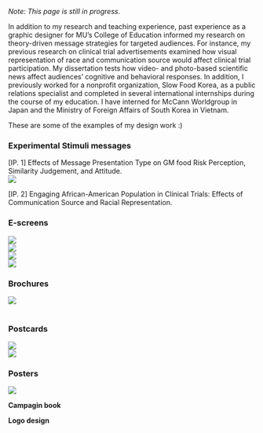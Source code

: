 _Note: This page is still in progress._

In addition to my research and teaching experience, past experience as a graphic designer for MU’s College of Education informed my research on theory-driven message strategies for targeted audiences. For instance, my previous research on clinical trial advertisements examined how visual representation of race and communication source would affect clinical trial participation. My dissertation tests how video- and photo-based scientific news affect audiences’ cognitive and behavioral responses. In addition, I previously worked for a nonprofit organization, Slow Food Korea, as a public relations specialist and completed in several international internships during the course of my education. I have interned for McCann Worldgroup in Japan and the Ministry of Foreign Affairs of South Korea in Vietnam. 


These are some of the examples of my design work :)

### Experimental Stimuli messages <br>
[IP. 1] Effects of Message Presentation Type on GM food Risk Perception, Similarity Judgement, and Attitude. <br>
<img src="namyeon.github.io/stim1.png"> <br>

[IP. 2] Engaging African-American Population in Clinical Trials: Effects of Communication Source and Racial Representation.


### E-screens<br>
<img src="namyeon.github.io/10.png"> <br>
<img src="namyeon.github.io/9.png"> <br> 
<img src="namyeon.github.io/1.png"> <br>
<img src="namyeon.github.io/2.png">
<br>

### Brochures<br>
<img src="namyeon.github.io/7.png"> <br>
<br>

### Postcards  <br> 

<img src="namyeon.github.io/4.5.png"> <br>
<img src="namyeon.github.io/3.png"> <br>

### Posters <br> 
<img src="namyeon.github.io/5.png"> <br>

**Campagin book** 

**Logo design**
